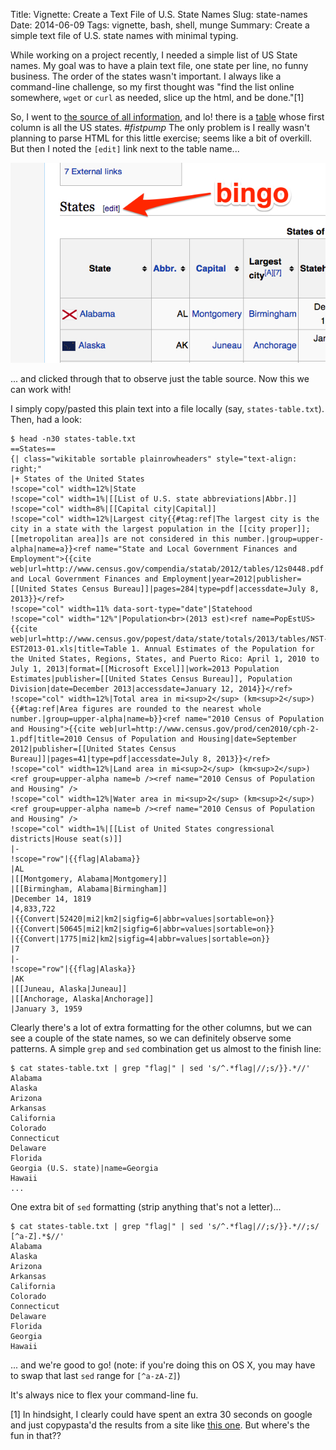 Title: Vignette: Create a Text File of U.S. State Names
Slug: state-names
Date: 2014-06-09
Tags: vignette, bash, shell, munge 
Summary: Create a simple text file of U.S. state names with minimal typing. 

While working on a project recently, I needed a simple list of US State names. My goal was to have a plain text file, one state per line, no funny business. The order of the states wasn't important. I always like a command-line challenge, so my first thought was "find the list online somewhere, `wget` or `curl` as needed, slice up the html, and be done."[1]

So, I went to [the source of all information](http://en.wikipedia.org/wiki/Main_Page), and lo! there is a [table](http://en.wikipedia.org/wiki/List_of_states_and_territories_of_the_United_States#States) whose first column is all the US states. *#fistpump* The only problem is I really wasn't planning to parse HTML for this little exercise; seems like a bit of overkill. But then I noted the `[edit]` link next to the table name...

![Wikipedia table edit button](/images/state-table.jpg "Yes, this will definitely work.")

... and clicked through that to observe just the table source. Now this we can work with! 

I simply copy/pasted this plain text into a file locally (say, `states-table.txt`). Then, had a look:


    $ head -n30 states-table.txt 
    ==States==
    {| class="wikitable sortable plainrowheaders" style="text-align: right;"
    |+ States of the United States
    !scope="col" width=12%|State
    !scope="col" width=1%|[[List of U.S. state abbreviations|Abbr.]]
    !scope="col" width=8%|[[Capital city|Capital]]
    !scope="col" width=12%|Largest city{{#tag:ref|The largest city is the city in a state with the largest population in the [[city proper]]; [[metropolitan area]]s are not considered in this number.|group=upper-alpha|name=a}}<ref name="State and Local Government Finances and Employment">{{cite web|url=http://www.census.gov/compendia/statab/2012/tables/12s0448.pdf|title=State and Local Government Finances and Employment|year=2012|publisher=[[United States Census Bureau]]|pages=284|type=pdf|accessdate=July 8, 2013}}</ref>
    !scope="col" width=11% data-sort-type="date"|Statehood
    !scope="col" width="12%"|Population<br>(2013 est)<ref name=PopEstUS>{{cite web|url=http://www.census.gov/popest/data/state/totals/2013/tables/NST-EST2013-01.xls|title=Table 1. Annual Estimates of the Population for the United States, Regions, States, and Puerto Rico: April 1, 2010 to July 1, 2013|format=[[Microsoft Excel]]|work=2013 Population Estimates|publisher=[[United States Census Bureau]], Population Division|date=December 2013|accessdate=January 12, 2014}}</ref>
    !scope="col" width=12%|Total area in mi<sup>2</sup> (km<sup>2</sup>){{#tag:ref|Area figures are rounded to the nearest whole number.|group=upper-alpha|name=b}}<ref name="2010 Census of Population and Housing">{{cite web|url=http://www.census.gov/prod/cen2010/cph-2-1.pdf|title=2010 Census of Population and Housing|date=September 2012|publisher=[[United States Census Bureau]]|pages=41|type=pdf|accessdate=July 8, 2013}}</ref>
    !scope="col" width=12%|Land area in mi<sup>2</sup> (km<sup>2</sup>)<ref group=upper-alpha name=b /><ref name="2010 Census of Population and Housing" />
    !scope="col" width=12%|Water area in mi<sup>2</sup> (km<sup>2</sup>)<ref group=upper-alpha name=b /><ref name="2010 Census of Population and Housing" />
    !scope="col" width=1%|[[List of United States congressional districts|House seat(s)]]
    |-
    !scope="row"|{{flag|Alabama}}
    |AL
    |[[Montgomery, Alabama|Montgomery]]
    |[[Birmingham, Alabama|Birmingham]]
    |December 14, 1819
    |4,833,722
    |{{Convert|52420|mi2|km2|sigfig=6|abbr=values|sortable=on}}
    |{{Convert|50645|mi2|km2|sigfig=6|abbr=values|sortable=on}}
    |{{Convert|1775|mi2|km2|sigfig=4|abbr=values|sortable=on}}
    |7
    |-
    !scope="row"|{{flag|Alaska}}
    |AK
    |[[Juneau, Alaska|Juneau]]
    |[[Anchorage, Alaska|Anchorage]]
    |January 3, 1959 


Clearly there's a lot of extra formatting for the other columns, but we can see a couple of the state names, so we can definitely observe some patterns. A simple `grep` and `sed` combination get us almost to the finish line:

    $ cat states-table.txt | grep "flag|" | sed 's/^.*flag|//;s/}}.*//'
    Alabama
    Alaska
    Arizona
    Arkansas
    California
    Colorado
    Connecticut
    Delaware
    Florida
    Georgia (U.S. state)|name=Georgia
    Hawaii
    ...

One extra bit of `sed` formatting (strip anything that's not a letter)... 

    $ cat states-table.txt | grep "flag|" | sed 's/^.*flag|//;s/}}.*//;s/ [^a-Z].*$//'
    Alabama
    Alaska
    Arizona
    Arkansas
    California
    Colorado
    Connecticut
    Delaware
    Florida
    Georgia
    Hawaii

... and we're good to go! (note: if you're doing this on OS X, you may have to swap that last `sed` range for `[^a-zA-Z]`) 
 
It's always nice to flex your command-line fu.



[1] In hindsight, I clearly could have spent an extra 30 seconds on google and just copypasta'd the results from a site like [this one](http://liststates.com/). But where's the fun in that?? 

